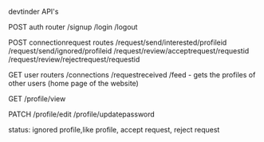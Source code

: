 devtinder API's

POST
auth router
/signup
/login
/logout


POST connectionrequest routes
/request/send/interested/profileid
/request/send/ignored/profileid
/request/review/acceptrequest/requestid
/request/review/rejectrequest/requestid


GET user routers
/connections
/requestreceived
/feed - gets the profiles of other users (home page of the website)

GET
/profile/view

PATCH
/profile/edit
/profile/updatepassword


status: ignored profile,like profile, accept request, reject request